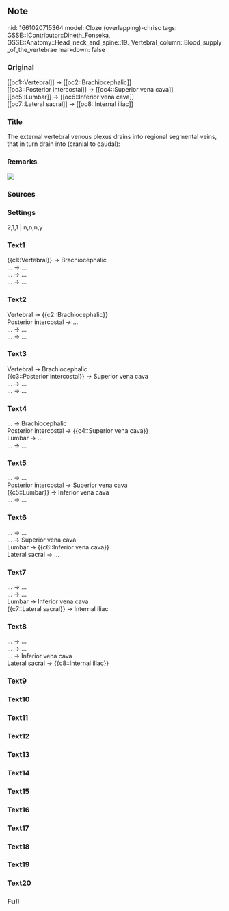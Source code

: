 ## Note
nid: 1661020715364
model: Cloze (overlapping)-chrisc
tags: GSSE::!Contributor::Dineth_Fonseka, GSSE::Anatomy::Head_neck_and_spine::19._Vertebral_column::Blood_supply_of_the_vertebrae
markdown: false

### Original
<div>
  [[oc1::Vertebral]] → [[oc2::Brachiocephalic]]
</div>
<div>
  [[oc3::Posterior intercostal]] → [[oc4::Superior vena cava]]
</div>
<div>
  [[oc5::Lumbar]] → [[oc6::Inferior vena cava]]
</div>
<div>
  [[oc7::Lateral sacral]] → [[oc8::Internal iliac]]
</div>

### Title
The external vertebral venous plexus drains into regional segmental veins, that in turn drain into (cranial to caudal):

### Remarks
<img src="24008_2_En_3_Fig47_HTML.gif">

### Sources


### Settings
2,1,1 | n,n,n,y

### Text1
<div>
  {{c1::Vertebral}} → Brachiocephalic
</div>
<div>
  ... → ...
</div>
<div>
  ... → ...
</div>
<div>
  ... → ...
</div>

### Text2
<div>
  Vertebral → {{c2::Brachiocephalic}}
</div>
<div>
  Posterior intercostal → ...
</div>
<div>
  ... → ...
</div>
<div>
  ... → ...
</div>

### Text3
<div>
  Vertebral → Brachiocephalic
</div>
<div>
  {{c3::Posterior intercostal}} → Superior vena cava
</div>
<div>
  ... → ...
</div>
<div>
  ... → ...
</div>

### Text4
<div>
  ... → Brachiocephalic
</div>
<div>
  Posterior intercostal → {{c4::Superior vena cava}}
</div>
<div>
  Lumbar → ...
</div>
<div>
  ... → ...
</div>

### Text5
<div>
  ... → ...
</div>
<div>
  Posterior intercostal → Superior vena cava
</div>
<div>
  {{c5::Lumbar}} → Inferior vena cava
</div>
<div>
  ... → ...
</div>

### Text6
<div>
  ... → ...
</div>
<div>
  ... → Superior vena cava
</div>
<div>
  Lumbar → {{c6::Inferior vena cava}}
</div>
<div>
  Lateral sacral → ...
</div>

### Text7
<div>
  ... → ...
</div>
<div>
  ... → ...
</div>
<div>
  Lumbar → Inferior vena cava
</div>
<div>
  {{c7::Lateral sacral}} → Internal iliac
</div>

### Text8
<div>
  ... → ...
</div>
<div>
  ... → ...
</div>
<div>
  ... → Inferior vena cava
</div>
<div>
  Lateral sacral → {{c8::Internal iliac}}
</div>

### Text9


### Text10


### Text11


### Text12


### Text13


### Text14


### Text15


### Text16


### Text17


### Text18


### Text19


### Text20


### Full


